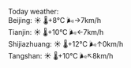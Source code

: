 Today weather:  
Beijing: ☀️ 🌡️+8°C 🌬️→7km/h  
Tianjin: ☀️ 🌡️+10°C 🌬️←7km/h  
Shijiazhuang: ☀️ 🌡️+12°C 🌬️↑0km/h  
Tangshan: ☀️ 🌡️+10°C 🌬️↖8km/h  
